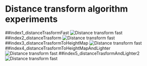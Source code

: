 # Distance transform algorithm experiments
##index1_distanceTrasformFast
![Distance transform fast](readme_images/index1_distanceTrasformFast.png?raw=true "Distance transform fast")
##index2_distanceTrasform
![Distance transform fast](readme_images/index2_distanceTrasform.png?raw=true "Distance transform fast")
##index3_distanceTrasformToHeightMap
![Distance transform fast](readme_images/index3_distanceTrasformToHeightMap.png?raw=true "Distance transform fast")
##index4_distanceTrasformToHeightMapAndLighter
![Distance transform fast](readme_images/index4_distanceTrasformToHeightMapAndLighter.png?raw=true "Distance transform fast")
##index5_distanceTrasformAndLighter2
![Distance transform fast](readme_images/index5_distanceTrasformAndLighter2.png?raw=true "Distance transform fast")
